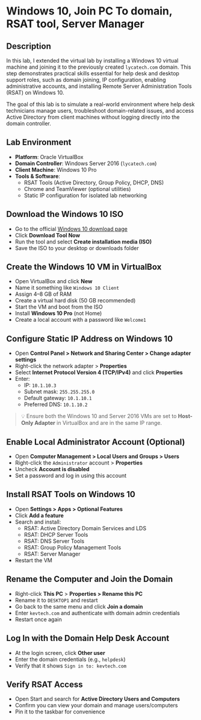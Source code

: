 # Windows 10, Join PC To domain, RSAT tool, Server Manager

## Description
In this lab, I extended the virtual lab by installing a Windows 10 virtual machine and joining it to the previously created `lycatech.com` domain. This step demonstrates practical skills essential for help desk and desktop support roles, such as domain joining, IP configuration, enabling administrative accounts, and installing Remote Server Administration Tools (RSAT) on Windows 10.

The goal of this lab is to simulate a real-world environment where help desk technicians manage users, troubleshoot domain-related issues, and access Active Directory from client machines without logging directly into the domain controller.

## Lab Environment

- **Platform**: Oracle VirtualBox  
- **Domain Controller**: Windows Server 2016 (`lycatech.com`)  
- **Client Machine**: Windows 10 Pro  
- **Tools & Software**:
  - RSAT Tools (Active Directory, Group Policy, DHCP, DNS)
  - Chrome and TeamViewer (optional utilities)
  - Static IP configuration for isolated lab networking
 
## Download the Windows 10 ISO

- Go to the official [Windows 10 download page](https://www.microsoft.com/en-us/software-download/windows10)
- Click **Download Tool Now**
- Run the tool and select **Create installation media (ISO)**
- Save the ISO to your desktop or downloads folder

## Create the Windows 10 VM in VirtualBox

- Open VirtualBox and click **New**
- Name it something like `Windows 10 Client`
- Assign 4–8 GB of RAM
- Create a virtual hard disk (50 GB recommended)
- Start the VM and boot from the ISO
- Install **Windows 10 Pro** (not Home)
- Create a local account with a password like `Welcome1`

## Configure Static IP Address on Windows 10

- Open **Control Panel > Network and Sharing Center > Change adapter settings**
- Right-click the network adapter > **Properties**
- Select **Internet Protocol Version 4 (TCP/IPv4)** and click **Properties**
- Enter:
  - IP: `10.1.10.3`
  - Subnet mask: `255.255.255.0`
  - Default gateway: `10.1.10.1`
  - Preferred DNS: `10.1.10.2`

> 💡 Ensure both the Windows 10 and Server 2016 VMs are set to **Host-Only Adapter** in VirtualBox and are in the same IP range.

## Enable Local Administrator Account (Optional)

- Open **Computer Management > Local Users and Groups > Users**
- Right-click the `Administrator` account > **Properties**
- Uncheck **Account is disabled**
- Set a password and log in using this account

## Install RSAT Tools on Windows 10

- Open **Settings > Apps > Optional Features**
- Click **Add a feature**
- Search and install:
  - RSAT: Active Directory Domain Services and LDS
  - RSAT: DHCP Server Tools
  - RSAT: DNS Server Tools
  - RSAT: Group Policy Management Tools
  - RSAT: Server Manager
- Restart the VM

## Rename the Computer and Join the Domain

- Right-click **This PC** > **Properties > Rename this PC**
- Rename it to `DESKTOP1` and restart
- Go back to the same menu and click **Join a domain**
- Enter `kevtech.com` and authenticate with domain admin credentials
- Restart once again

## Log In with the Domain Help Desk Account

- At the login screen, click **Other user**
- Enter the domain credentials (e.g., `helpdesk`)
- Verify that it shows `Sign in to: kevtech.com`

## Verify RSAT Access

- Open Start and search for **Active Directory Users and Computers**
- Confirm you can view your domain and manage users/computers
- Pin it to the taskbar for convenience

